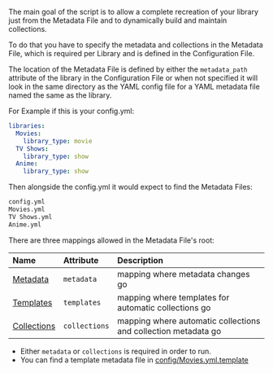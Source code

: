 The main goal of the script is to allow a complete recreation of your library just from the Metadata File and to dynamically build and maintain collections.

To do that you have to specify the metadata and collections in the Metadata File, which is required per Library and is defined in the Configuration File.

The location of the Metadata File is defined by either the `metadata_path` attribute of the library in the Configuration File or when not specified it will look in the same directory as the YAML config file for a YAML metadata file named the same as the library.


For Example if this is your config.yml:

```yaml
libraries:
  Movies:
    library_type: movie
  TV Shows:
    library_type: show
  Anime:
    library_type: show
```

Then alongside the config.yml it would expect to find the Metadata Files:

```bash
config.yml
Movies.yml
TV Shows.yml
Anime.yml
```

There are three mappings allowed in the Metadata File's root:

| Name | Attribute | Description |
| :--- | :--- | :--- |
| [Metadata](https://github.com/meisnate12/Plex-Meta-Manager/wiki/Metadata-Attributes) | `metadata` | mapping where metadata changes go |
| [Templates](https://github.com/meisnate12/Plex-Meta-Manager/wiki/Template-Attributes) | `templates` | mapping where templates for automatic collections go |
| [Collections](https://github.com/meisnate12/Plex-Meta-Manager/wiki/Collection-Attributes) | `collections` | mapping where automatic collections and collection metadata go |

* Either `metadata` or `collections` is required in order to run.
* You can find a template metadata file in [config/Movies.yml.template](https://github.com/meisnate12/Plex-Meta-Manager/blob/master/config/Movies.yml.template)